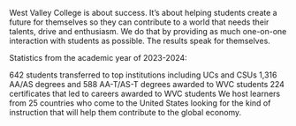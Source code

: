 West Valley College is about success. It’s about helping students create a future for themselves so they can contribute to a world that needs their talents, drive and enthusiasm. We do that by providing as much one-on-one interaction with students as possible. The results speak for themselves.

Statistics from the academic year of 2023-2024:

642 students transferred to top institutions including UCs and CSUs
1,316 AA/AS degrees and 588 AA-T/AS-T degrees awarded to WVC students
224 certificates that led to careers awarded to WVC students
We host learners from 25 countries who come to the United States looking for the kind of instruction that will help them contribute to the global economy.
